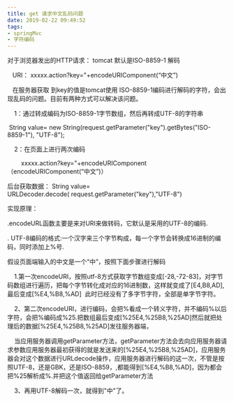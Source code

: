 ```yaml
---
title: get 请求中文乱码问题
date: 2019-02-22 09:49:52
tags:
- springMvc
- 字符编码
---
```

对于浏览器发出的HTTP请求： tomcat 默认是ISO-8859-1 解码

   URI： xxxxx.action?key="+encodeURIComponent(“中文”)

   在服务器获取 到key的值是tomcat使用 ISO-8859-1编码进行解码的字符，会出现乱码的问题。目前有两种方式可以解决该问题。

    1：通过转成编码为ISO-8859-1字节数组，然后再转成UTF-8的字符串

 String value= new String(request.getParameter("key").getBytes("ISO-8859-1"), "UTF-8"); 

    2：在页面上进行两次编码

        xxxxx.action?key="+encodeURIComponent（encodeURIComponent(“中文”)）

后台获取数据： String value= URLDecoder.decode( request.getParameter("key"),"UTF-8")

实现原理：

.encodeURL函数主要是来对URI来做转码，它默认是采用的UTF-8的编码.

. UTF-8编码的格式:一个汉字来三个字节构成，每一个字节会转换成16进制的编码，同时添加上%号.

假设页面端输入的中文是一个“中”，按照下面步骤进行解码

    1.第一次encodeURI，按照utf-8方式获取字节数组变成[-28,-72-83]，对字节码数组进行遍历，把每个字节转化成对应的16进制数，这样就变成了[E4,B8,AD],最后变成[%E4,%B8,%AD]  此时已经没有了多字节字符，全部是单字节字符。

    2、第二次encodeURI，进行编码，会把%看成一个转义字符，并不编码%以后字符，会把%编码成%25.把数组最后变成[%25E4,%25B8,%25AD]然后就把处理后的数据[%25E4,%25B8,%25AD]发往服务器端，

    当应用服务器调用getParameter方法，getParameter方法会去向应用服务器请求参数应用服务器最初获得的就是发送来的[%25E4,%25B8,%25AD]，应用服务器会对这个数据进行URLdecode操作，应用服务器进行解码的这一次，不管是按照UTF-8，还是GBK，还是ISO-8859，,都能得到[%E4,%B8,%AD]，因为都会把%25解析成%.并把这个值返回给getParameter方法

    3、再用UTF-8解码一次，就得到"中"了。


